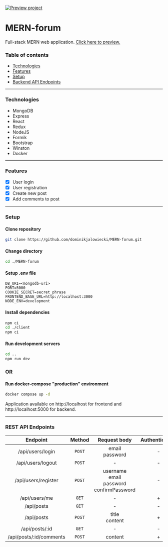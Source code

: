 [![Preview project](https://img.shields.io/static/v1?label=Node.js&message=Preview&color=important&style=flat&logo=Node.js)][preview]

# MERN-forum

Full-stack MERN web application. [Click here to preview.][preview]

[preview]: https://djalowiecki.toadres.pl/mern-forum

### Table of contents

- [Technologies](#technologies)
- [Features](#features)
- [Setup](#setup)
- [Backend API Endpoints](#rest-api-endpoints)

---

### Technologies

- MongoDB
- Express
- React
- Redux
- NodeJS
- Formik
- Bootstrap
- Winston
- Docker

---

### Features

- [x] User login
- [x] User registration
- [x] Create new post
- [x] Add comments to post

---

### Setup

#### Clone repository

```bash
git clone https://github.com/dominikjalowiecki/MERN-forum.git
```

#### Change directory

```bash
cd ./MERN-forum
```

#### Setup .env file

```
DB_URI=<mongodb-uri>
PORT=5000
COOKIE_SECRET=secret_phrase
FRONTEND_BASE_URL=http://localhost:3000
NODE_ENV=development
```

#### Install dependencies

```bash
npm ci
cd ./client
npm ci
```

#### Run development servers

```bash
cd ..
npm run dev
```

### OR

#### Run docker-compose "production" environment

```bash
docker compose up -d
```

Application available on http://localhost for frontend and http://localhost:5000 for backend.

---

### REST API Endpoints

|        Endpoint         | Method |                      Request body                      | Authentication |
| :---------------------: | :----: | :----------------------------------------------------: | :------------: |
|    /api/users/login     | `POST` |                  email <br> password                   |       -        |
|    /api/users/logout    | `POST` |                           -                            |       -        |
|   /api/users/register   | `POST` | username <br> email <br> password <br> confirmPassword |       -        |
|      /api/users/me      | `GET`  |                           -                            |       +        |
|       /api/posts        | `GET`  |                           -                            |       -        |
|       /api/posts        | `POST` |                   title <br> content                   |       +        |
|     /api/posts/:id      | `GET`  |                           -                            |       -        |
| /api/posts/:id/comments | `POST` |                        content                         |       +        |
